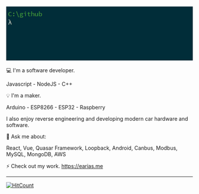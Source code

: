 ![hello](hello.gif)

:computer: I'm a software developer.

Javascript - NodeJS - C++

💡 I'm a maker.

Arduino - ESP8266 - ESP32 - Raspberry 

I also enjoy reverse engineering and developing modern car hardware and software.

💬 Ask me about:

React, Vue, Quasar Framework, Loopback, Android, Canbus, Modbus, MySQL, MongoDB, AWS

⚡ Check out my work. https://earias.me

----------------------------------------------------------------------------------

[![HitCount](http://hits.dwyl.com/evert-arias/evert-arias.svg)](http://hits.dwyl.com/evert-arias/evert-arias)
